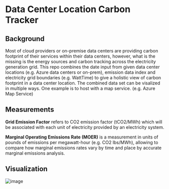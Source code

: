 # Data Center Location Carbon Tracker

## Background
Most of cloud providers or on-premise data centers are providing carbon footprint of their services within their data centers, however, what is the missing is the energy sources and carbon tracking across the electricity generation grid. This repo combines the date input from given data center locations (e.g. Azure data centers or on-prem), emission data index and electricity grid boundaries (e.g. WattTime) to give a holistic view of carbon footprint in a data center location. The combined data set can be visalized in multiple ways. One example is to host with a map service. (e.g. Azure Map Service)

## Measurements

**Grid Emission Factor** refers to CO2 emission factor (tCO2/MWh) which will be associated with each unit of electricity provided by an electricity system.​

**Marginal Operating Emissions Rate (MOER)** is a measurement in units of pounds of emissions per megawatt-hour (e.g. CO2 lbs/MWh), allowing to compare how marginal emissions rates vary by time and place by accurate marginal emissions analysis.

## Visualization

![image](https://user-images.githubusercontent.com/62902203/170833157-df33e8d9-a241-4bbc-bdc5-f4b270c5f332.png)
